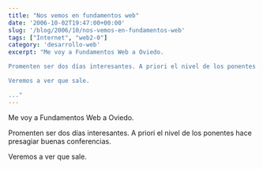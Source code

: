 ```yaml
---
title: "Nos vemos en fundamentos web"
date: '2006-10-02T19:47:00+00:00'
slug: '/blog/2006/10/nos-vemos-en-fundamentos-web'
tags: ["Internet", "web2-0"]
category: 'desarrollo-web'
excerpt: "Me voy a Fundamentos Web a Oviedo.

Promenten ser dos días interesantes. A priori el nivel de los ponentes hace presagiar buenas conferencias.

Veremos a ver que sale.

..."
---
```

Me voy a Fundamentos Web a Oviedo.

Promenten ser dos días interesantes. A priori el nivel de los ponentes hace presagiar buenas conferencias.

Veremos a ver que sale.

